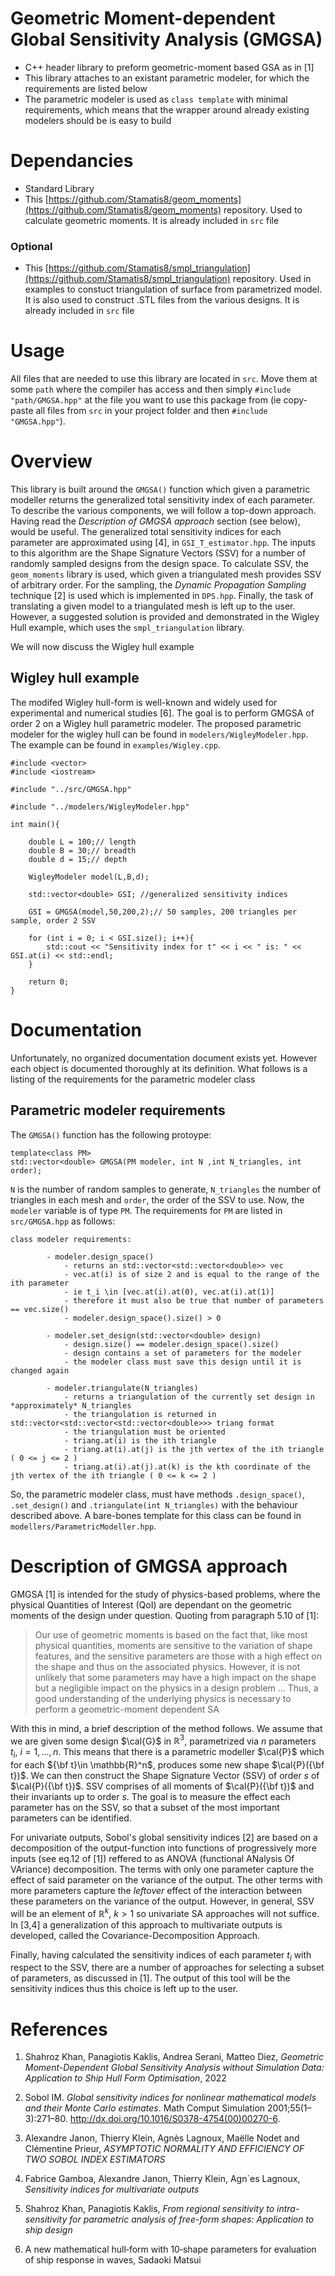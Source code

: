 # Geometric Moment-dependent Global Sensitivity Analysis (GMGSA)

- C++ header library to preform geometric-moment based GSA as in [1]
- This library attaches to an existant parametric modeler, for which the requirements are listed below
- The parametric modeler is used as `class template` with minimal requirements, which means that the wrapper around already existing modelers should be is easy to build

# Dependancies

- Standard Library
- This [https://github.com/Stamatis8/geom_moments](https://github.com/Stamatis8/geom_moments) repository. Used to calculate geometric moments. It is already included in `src` file

### Optional

- This [https://github.com/Stamatis8/smpl_triangulation](https://github.com/Stamatis8/smpl_triangulation) repository. Used in examples to constuct triangulation of surface from parametrized model. It is also used to construct .STL files from the various designs. It is already included in `src` file

# Usage

All files that are needed to use this library are located in `src`. Move them at some `path` where the compiler has access and then simply `#include "path/GMGSA.hpp"` at the file you want to use this package from (ie copy-paste all files from `src` in your project folder and then `#include "GMGSA.hpp"`).

# Overview

This library is built around the `GMGSA()` function which given a parametric modeller returns the generalized total sensitivity index of each parameter. To describe the various components, we will follow a top-down approach. Having read the *Description of GMGSA approach* section (see below), would be useful. The generalized total sensitivity indices for each parameter are approximated using [4], in `GSI_T_estimator.hpp`. The inputs to this algorithm are the Shape Signature Vectors (SSV) for a number of randomly sampled designs from the design space. To calculate SSV, the `geom_moments` library is used, which given a triangulated mesh provides SSV of arbitrary order. For the sampling, the _Dynamic Propagation Sampling_ technique [2] is used which is implemented in `DPS.hpp`. Finally, the task of translating a given model to a triangulated mesh is left up to the user. However, a suggested solution is provided and demonstrated in the Wigley Hull example, which uses the `smpl_triangulation` library. 

We will now discuss the Wigley hull example

## Wigley hull example

The modifed Wigley hull-form is well-known and widely used for experimental and numerical studies [6]. The goal is to perform GMGSA of order 2 on a Wigley hull parametric modeler. The proposed parametric modeler for the wigley hull can be found in `modelers/WigleyModeler.hpp`. The example can be found in `examples/Wigley.cpp`.

	#include <vector>
	#include <iostream>
	
	#include "../src/GMGSA.hpp"
	
	#include "../modelers/WigleyModeler.hpp"
	
	int main(){
	
		double L = 100;// length
		double B = 30;// breadth
		double d = 15;// depth
	
		WigleyModeler model(L,B,d);
		
		std::vector<double> GSI; //generalized sensitivity indices
		
		GSI = GMGSA(model,50,200,2);// 50 samples, 200 triangles per sample, order 2 SSV
		
		for (int i = 0; i < GSI.size(); i++){	
			std::cout << "Sensitivity index for t" << i << " is: " << GSI.at(i) << std::endl;
		}
	
		return 0;
	}

# Documentation

Unfortunately, no organized documentation document exists yet. However each object is documented thoroughly at its definition. What follows is a listing of the requirements for the parametric modeler class

## Parametric modeler requirements

The `GMGSA()` function has the following protoype:

	template<class PM>
	std::vector<double> GMGSA(PM modeler, int N ,int N_triangles, int order);
	
`N` is the number of random samples to generate, `N_triangles` the number of triangles in each mesh and `order`, the order of the SSV to use. Now, the `modeler` variable is of type `PM`. The requirements for `PM` are listed in `src/GMGSA.hpp` as follows:
	
	class modeler requirements:
		
			- modeler.design_space()
				- returns an std::vector<std::vector<double>> vec
				- vec.at(i) is of size 2 and is equal to the range of the ith parameter
				- ie t_i \in [vec.at(i).at(0), vec.at(i).at(1)]
				- therefore it must also be true that number of parameters == vec.size()
				- modeler.design_space().size() > 0
			
			- modeler.set_design(std::vector<double> design)
				- design.size() == modeler.design_space().size()
				- design contains a set of parameters for the modeler
				- the modeler class must save this design until it is changed again
				
			- modeler.triangulate(N_triangles)
				- returns a triangulation of the currently set design in *approximately* N_triangles
				- the triangulation is returned in std::vector<std::vector<std::vector<double>>> triang format
				- the triangulation must be oriented
				- triang.at(i) is the ith triangle
				- triang.at(i).at(j) is the jth vertex of the ith triangle ( 0 <= j <= 2 )
				- triang.at(i).at(j).at(k) is the kth coordinate of the jth vertex of the ith triangle ( 0 <= k <= 2 )

So, the parametric modeler class, must have methods `.design_space()`, `.set_design()` and `.triangulate(int N_triangles)` with the behaviour described above. A bare-bones template for this class can be found in `modellers/ParametricModeller.hpp`.

# Description of GMGSA approach

GMGSA [1] is intended for the study of physics-based problems, where the physical Quantities of Interest (QoI) are dependant on the geometric moments of the design under question. Quoting from paragraph 5.10 of [1]:

>Our use of geometric moments is based on the fact that, like most physical quantities, moments are sensitive to the variation of shape features, and the sensitive parameters are those with a high effect on the shape and thus on the associated physics. However, it is not unlikely that some parameters may have a high impact on the shape but a negligible impact on the physics in a design problem ... 
Thus, a good understanding of the underlying physics is necessary to perform a geometric-moment dependent SA

With this in mind, a brief description of the method follows. We assume that we are given some design $\cal{G}$ in $\mathbb{R}^3$, parametrized via $n$ parameters $t_i,\ i=1,...,n$. This means that there is a parametric modeller $\cal{P}$ which for each ${\bf t}\in \mathbb{R}^n$, produces some new shape $\cal{P}({\bf t})$. We can then construct the Shape Signature Vector (SSV) of order $s$ of $\cal{P}({\bf t})$. SSV comprises of all moments of $\cal{P}({\bf t})$ and their invariants up to order $s$. The goal is to measure the effect each parameter has on the SSV, so that a subset of the most important parameters can be identified.

For univariate outputs, Sobol's global sensitivity indices [2] are based on a decomposition of the output-function into functions of progressively more inputs (see eq.12 of [1]) reffered to as ANOVA (functional ANalysis Of VAriance) decomposition. The terms with only one parameter capture the effect of said parameter on the variance of the output. The other terms with more parameters capture the *leftover* effect of the interaction between these parameters on the variance of the output. However, in general, SSV will be an element of $\mathbb{R}^k$, $k>1$ so univariate SA approaches will not suffice. In [3,4] a generalization of this approach to multivariate outputs is developed, called the Covariance-Decomposition Approach.

Finally, having calculated the sensitivity indices of each parameter $t_i$ with respect to the SSV, there are a number of approaches for selecting a subset of parameters, as discussed in [1]. The output of this tool will be the sensitivity indices thus this choice is left up to the user.


# References

1. Shahroz Khan, Panagiotis Kaklis, Andrea Serani, Matteo Diez, _Geometric Moment-Dependent Global Sensitivity Analysis without Simulation Data: Application to Ship Hull Form Optimisation_, 2022

2. Sobol IM. _Global sensitivity indices for nonlinear mathematical models and their Monte Carlo estimates_. Math Comput Simulation 2001;55(1–3):271–80. http://dx.doi.org/10.1016/S0378-4754(00)00270-6.

3. Alexandre Janon, Thierry Klein, Agnès Lagnoux, Maëlle Nodet and Clémentine Prieur, _ASYMPTOTIC NORMALITY AND EFFICIENCY OF TWO SOBOL INDEX ESTIMATORS_

4. Fabrice Gamboa, Alexandre Janon, Thierry Klein, Agn`es Lagnoux, _Sensitivity indices for multivariate outputs_

5. Shahroz Khan, Panagiotis Kaklis, _From regional sensitivity to intra-sensitivity for parametric analysis of free-form shapes: Application to ship design_

6. A new mathematical hull‑form with 10‑shape parameters for evaluation of ship response in waves, Sadaoki Matsui
